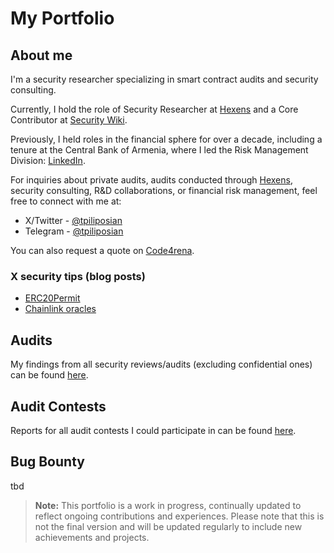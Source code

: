 # My Portfolio

## About me

I'm a security researcher specializing in smart contract audits and security consulting.

Currently, I hold the role of Security Researcher at [Hexens](https://hexens.io/) and a Core Contributor at [Security Wiki](https://wiki.r.security/). 

Previously, I held roles in the financial sphere for over a decade, including a tenure at the Central Bank of Armenia, where I led the Risk Management Division: [LinkedIn](https://www.linkedin.com/in/tpiliposyan/).

For inquiries about private audits, audits conducted through [Hexens](https://hexens.io/audits), security consulting, R&D collaborations, or financial risk management, feel free to connect with me at:
- X/Twitter - [@tpiliposian](https://twitter.com/tpiliposian) 
- Telegram - [@tpiliposian](https://t.me/tpiliposian)

You can also request a quote on [Code4rena](https://code4rena.com/@tpiliposian).

### X security tips (blog posts)

- [ERC20Permit](https://twitter.com/tpiliposian/status/1730247297416540458)
- [Chainlink oracles](https://twitter.com/tpiliposian/status/1732706349492936997)

## Audits

My findings from all security reviews/audits (excluding confidential ones) can be found [here](/findings/).

## Audit Contests

Reports for all audit contests I could participate in can be found [here](/contests/).

## Bug Bounty

tbd

> **Note:** This portfolio is a work in progress, continually updated to reflect ongoing contributions and experiences. Please note that this is not the final version and will be updated regularly to include new achievements and projects.
